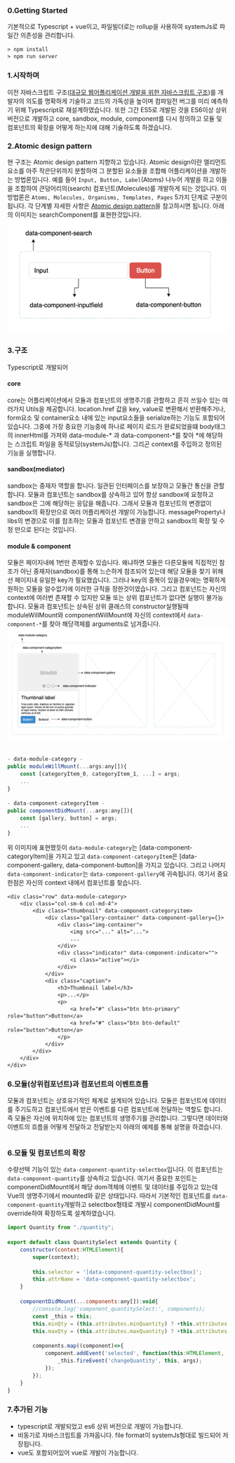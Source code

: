 ### 0.Getting Started
기본적으로 Typescript + vue이고, 파일빌더로는 rollup을 사용하여 systemJs로 파일간 의존성을 관리합니다.
```
> npm install
> npm run server
```

### 1.시작하며
이전 자바스크립트 구조([대규모 웹어플리케이션 개발을 위한 자바스크립트 구조](https://github.com/leejunho84/scalableJavascriptApp))를 개발자의 의도를 명확하게 기술하고 코드의 가독성을 높이며 컴파일전 버그를 미리 예측하기 위해 Typescript로 재설계하였습니다. 또한 그간 ES5로 개발된 것을 ES6이상 상위 버전으로 개발하고 core, sandbox, module, component를 다시 정의하고 모듈 및 컴포넌트의 확장을 어떻게 하는지에 대해 기술하도록 하겠습니다.

### 2.Atomic design pattern
현 구조는 Atomic design pattern 지향하고 있습니다. Atomic design이란 엘리먼트 요소를 아주 작은단위까지 분할하여 그 분할된 요소들을 조합해 어플리케이션을 개발하는 방법론입니다. 예를 들어 `Input, Button, Label`(Atoms) 나누어 개발을 하고 이들을 조합하여 큰덩어리의(search) 컴포넌트(Molecules)를 개발하게 되는 것입니다. 이 방법론은 `Atoms, Molecules, Organisms, Templates, Pages` 5가지 단계로 구분이 됩니다. 각 단계별 자세한 사항은 [Atomic design pattern](http://bradfrost.com/blog/post/atomic-web-design/)을 참고하시면 됩니다. 아래의 이미지는 searchComponent를 표현한것입니다.
![Alt text](/diagram/search_diagram.png "search component")

### 3.구조
Typescript로 개발되어 

#### core
core는 어플리케이션에서 모듈과 컴포넌트의 생명주기를 관할하고 흔히 쓰일수 있는 여러가지 Utils을 제공합니다. location.href 값을 key, value로 변환해서 반환해주거나, form요소 및 container요소 내에 있는 input요소들을 serialize하는 기능도 포함되어 있습니다. 그중에 가장 중요한 기능중에 하나로 페이지 로드가 완료되었을떄 body태그의 innerHtml를 가져와 data-module-* 과 data-component-*를 찾아 *에 해당하는 스크립트 파일을 동적로딩(systemJs)합니다. 그리곤 context를 주입하고 정의된 기능을 실행합니다.

#### sandbox(mediator)
sandbox는 중재자 역할을 합니다. 일관된 인터페이스를 보장하고 모듈간 통신을 관할합니다. 모듈과 컴포넌트는 sandbox를 상속하고 있어 항상 sandbox에 요청하고 sandbox은 그에 해당하는 응답을 해줍니다. 그래서 모듈과 컴포넌트의 변경없이 sandbox의 확장만으로 여러 어플리케이션 개발이 가능합니다. messageProperty나 libs의 변경으로 이를 참조하는 모듈과 컴포넌트 변경을 안하고 sandbox의 확장 및 수정 만으로 된다는 것입니다.

#### module & component
모듈은 페이지내에 1번만 존재할수 있습니다. 왜냐하면 모듈은 다른모듈에 직접적인 참조가 아닌 중재자(sandbox)를 통해 느슨하게 참조되어 있는데 해당 모듈을 찾기 위해선 페이지내 유일한 key가 필요했습니다. 그러나 key의 중복이 있을경우에는 명확하게 원하는 모듈을 알수없기에 이러한 규칙을 정한것이였습니다. 그리고 컴포넌트는 자신의 context에 여러번 존재할 수 있지만 모듈 또는 상위 컴포넌트가 없다면 실행이 불가능합니다. 
모듈과 컴포넌트는 상속된 상위 클래스의 constructor실행될때 moduleWillMount와 componentWillMount에 자신의 context에서 `data-component-*`를 찾아 해당객체를 arguments로 넘겨줍니다.
![Alt text](/diagram/category_diagram.png "catagory module")
```javascript

- data-module-category -
public moduleWillMount(...args:any[]){
    const [categoryItem_0, categoryItem_1, ...] = args;
    ...
}

- data-component-categoryItem -
public componentDidMount(...args:any[]){
    const [gallery, button] = args;
    ...
}
```
위 이미지에 표현했듯이 `data-module-category`는 [data-component-categoryItem]을 가지고 있고 `data-component-categoryItem`은 [data-component-gallery, data-component-button]을 가지고 있습니다. 그리고 나머지 `data-component-indicator`는 `data-component-gallery`에 귀속됩니다. 여기서 중요한점은 자신의 context 내에서 컴포넌트를 찾습니다.
```
<div class="row" data-module-category>
    <div class="col-sm-6 col-md-4">
        <div class="thumbnail" data-component-categoryitem>
            <div class="gallery-container" data-component-gallery={}>
                <div class="img-container">
                    <img src="..." alt="...">
                    ...
                </div>
                <div class="indicator" data-component-indicator="">
                    <i class="active"></i>
                </div>
            </div>
            <div class="caption">
                <h3>Thumbnail label</h3>
                <p>...</p>
                <p>
                    <a href="#" class="btn btn-primary" role="button">Button</a>
                    <a href="#" class="btn btn-default" role="button">Button</a>
                </p>
            </div>
        </div>
    </div>
</div>
```

### 6.모듈(상위컴포넌트)과 컴포넌트의 이벤트흐름
모듈과 컴포넌트는 상호유기적인 체계로 설계되어 있습니다. 모듈은 컴포넌트에 데이터를 주기도하고 컴포넌트에서 받은 이벤트를 다른 컴포넌트에 전달하는 역할도 합니다. 즉 모듈은 자신에 위치하에 있는 컴포넌트의 생명주기를 관리합니다. 그렇다면 데이터와 이벤트의 흐름을 어떻게 전달하고 전달받는지 아래의 예제를 통해 설명을 하겠습니다.
```javascript

```


### 6.모듈 및 컴포넌트의 확장
수량선택 기능이 있는 `data-component-quantity-selectbox`입니다. 이 컴포넌트는 `data-component-quantity`를 상속하고 있습니다. 여기서 중요한 포인트는 componentDidMount에서 해당 dom객체에 이벤트 및 데이터를 주입하고 있는데 Vue의 생명주기에서 mounted와 같은 상태입니다. 따라서 기본적인 컴포넌트를 `data-component-quantity`개발하고 selectbox형태로 개발시 componentDidMount를 override하여 확장하도록 설계하였습니다.

```javascript
import Quantity from "./quantity";

export default class QuantitySelect extends Quantity {
	constructor(context:HTMLElement){
		super(context);

		this.selector = '[data-component-quantity-selectbox]';
		this.attrName = 'data-component-quantity-selectbox';
	}

	componentDidMount(...components:any[]):void{
		//console.log('component_quantitySelect:', components);
		const _this = this;
		this.minQty = (this.attributes.minQuantity) ? +this.attributes.minQuantity : 1;
		this.maxQty = (this.attributes.maxQuantity) ? +this.attributes.maxQuantity : 100;
		
		components.map((component)=>{
            component.addEvent('selected', function(this:HTMLElement, ...args:any){
				_this.fireEvent('changeQuantity', this, args);
			});
        });
	}
}

```



### 7.추가된 기능
- typescript로 개발되었고 es6 상위 버전으로 개발이 가능합니다.
- 비동기로 자바스크립트를 가져옵니다. file format이 systemJs형대로 빌드되어 저장됩니다.
- vue도 포함되어있어 vue로 개발이 가능합니다.